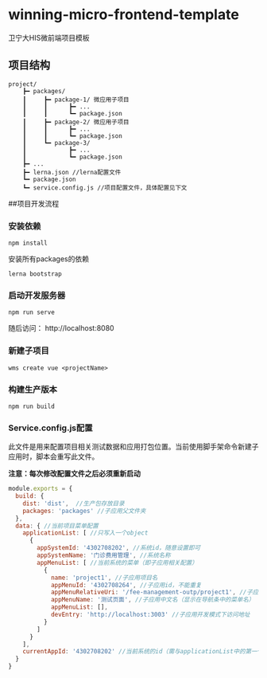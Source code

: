 # winning-micro-frontend-template
卫宁大HIS微前端项目模板

## 项目结构
```
project/
    ┣━ packages/ 
    ┃     ┣━ package-1/ 微应用子项目
    ┃     ┃      ┣━ ...
    ┃     ┃      ┗━ package.json
    ┃     ┣━ package-2/ 微应用子项目
    ┃     ┃      ┣━ ...
    ┃     ┃      ┗━ package.json
    ┃     ┗━ package-3/
    ┃            ┣━ ...
    ┃            ┗━ package.json
    ┣━ ...
    ┣━ lerna.json //lerna配置文件
    ┗━ package.json 
    ┗━ service.config.js //项目配置文件，具体配置见下文

```

##项目开发流程

### 安装依赖

```
npm install
```

安装所有packages的依赖
```
lerna bootstrap
```

### 启动开发服务器
```
npm run serve
```

随后访问： http://localhost:8080

### 新建子项目

```
wms create vue <projectName>
```

### 构建生产版本
```
npm run build
```

### Service.config.js配置

此文件是用来配置项目相关测试数据和应用打包位置。当前使用脚手架命令新建子应用时，脚本会重写此文件。

**注意：每次修改配置文件之后必须重新启动**

```js
module.exports = {
  build: {
    dist: 'dist',  //生产包存放目录
    packages: 'packages' //子应用父文件夹
  },
  data: { //当前项目菜单配置
    applicationList: [ //只写入一个object
      {
        appSystemId: '4302708202', //系统id，随意设置即可
        appSystemName: '门诊费用管理', //系统名称
        appMenuList: [ //当前系统的菜单（即子应用相关配置）
          {
            name: 'project1', //子应用项目名
            appMenuId: '4302708264', //子应用id，不能重复
            appMenuRelativeUri: '/fee-management-outp/project1', //子应用地址
            appMenuName: '测试页面', //子应用中文名（显示在导航条中的菜单名）
            appMenuList: [], 
            devEntry: 'http://localhost:3003' //子应用开发模式下访问地址
          }
        ]
      }
    ],
    currentAppId: '4302708202' //当前系统的id（需与applicationList中的第一个appSystemId对应）
  }
}

```